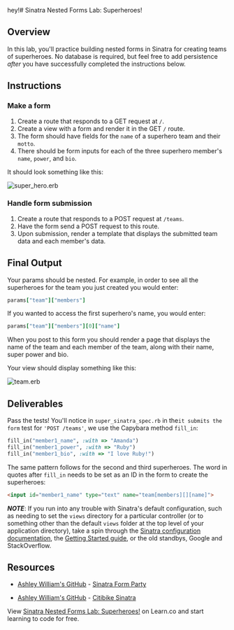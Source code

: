 hey!# Sinatra Nested Forms Lab: Superheroes!

## Overview

In this lab, you'll practice building nested forms in Sinatra for creating teams of superheroes. No database is required, but feel free to add persistence *after* you have successfully completed the instructions below.

## Instructions

### Make a form

1. Create a route that responds to a GET request at `/`.
2. Create a view with a form and render it in the GET `/` route.
3. The form should have fields for the `name` of a superhero team and their `motto`.
4. There should be form inputs for each of the three superhero member's `name`, `power`, and `bio`.

It should look something like this:

![super_hero.erb](http://i.imgur.com/Ws3nCIC.png)

### Handle form submission

1. Create a route that responds to a POST request at `/teams`.
2. Have the form send a POST request to this route.
2. Upon submission, render a template that displays the submitted team data and each member's data.

## Final Output

Your params should be nested. For example, in order to see all the superheroes for the team you just created you would enter: 

```ruby
params["team"]["members"]
```
If you wanted to access the first superhero's name, you would enter:

```ruby
params["team"]["members"][0]["name"]
```

When you post to this form you should render a page that displays the name of the team and each member of the team, along with their name, super power and bio.

Your view should display something like this:

![team.erb](http://i.imgur.com/SsVQ5e0.png)

## Deliverables

Pass the tests! You'll notice in `super_sinatra_spec.rb` in the`it submits the form` test for `'POST /teams'`, we use the Capybara method `fill_in`:

```ruby
fill_in("member1_name", :with => "Amanda")
fill_in("member1_power", :with => "Ruby")
fill_in("member1_bio", :with => "I love Ruby!")
```

The same pattern follows for the second and third superheroes. The word in quotes after `fill_in` needs to be set as an ID in the form to create the superheroes:

```html
<input id="member1_name" type="text" name="team[members][][name]">
```

***NOTE***: If you run into any trouble with Sinatra's default configuration, such as needing to set the `views` directory for a particular controller (or to something other than the default `views` folder at the top level of your application directory), take a spin through the [Sinatra configuration documentation](http://www.sinatrarb.com/configuration.html), the [Getting Started guide](http://www.sinatrarb.com/intro), or the old standbys, Google and StackOverflow.

## Resources

* [Ashley William's GitHub](https://github.com/ashleygwilliams/) - [Sinatra Form Party](https://github.com/ashleygwilliams/sinatra-form-party)

* [Ashley William's GitHub](https://github.com/ashleygwilliams/) - [Citibike Sinatra](https://github.com/ashleygwilliams/citibike-sinatra)

<p data-visibility='hidden'>View <a href='https://learn.co/lessons/sinatra-nested-forms-lab-superheros'>Sinatra Nested Forms Lab: Superheroes!</a> on Learn.co and start learning to code for free.</p>
